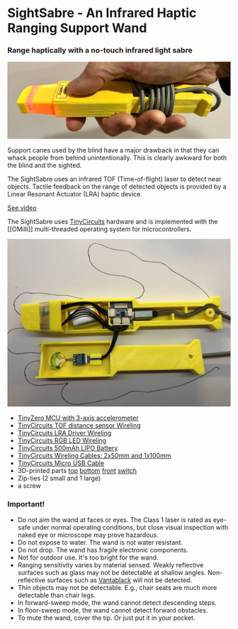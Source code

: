 # SightSabre - An Infrared Haptic Ranging Support Wand 
### Range haptically with a no-touch infrared light sabre
<a href="https://raw.githubusercontent.com/oyamist/om-ranger/master/assets/sight-saber.jpg"><img src="https://raw.githubusercontent.com/oyamist/om-ranger/master/assets/sight-saber.jpg" width=800px/></a>

Support canes used by the blind have a major drawback in that
they can whack people from behind unintentionally.  This is clearly
awkward for both the blind and the sighted.

The SightSabre uses an infrared TOF (Time-of-flight) laser 
to detect near objects.
Tactile feedback on the range of detected objects is provided by
a Linear Resonant Actuator (LRA) haptic device.

[See video](https://youtu.be/uYHzJQGOatI)

The SightSabre uses [TinyCircuits](https://tinycircuits.com) hardware
and is implemented with the [[OMilli]] multi-threaded operating system
for microcontrollers.

<a href="https://raw.githubusercontent.com/oyamist/om-ranger/master/assets/sight-saber-parts.jpg"><img src="https://raw.githubusercontent.com/oyamist/om-ranger/master/assets/sight-saber-parts.jpg" width=800px/></a>

* [TinyZero MCU with 3-axis accelerometer](https://tinycircuits.com/products/tinyzero-processor)
* [TinyCircuits TOF distance sensor Wireling](https://tinycircuits.com/products/tof-distance-sensor-wireling-vl53l0x)
* [TinyCircuits LRA Driver Wireling](https://tinycircuits.com/products/lra-wireling-drv2605)
* [TinyCircuits RGB LED Wireling](https://tinycircuits.com/products/serial-rgb-led-wireling)
* [TinyCircuits 500mAh LIPO Battery](https://tinycircuits.com/products/lithium-ion-polymer-battery-3-7v-500mah)
* [TinyCircuits Wireling Cables: 2x50mm and 1x100mm](https://tinycircuits.com/products/5-pin-extension-cable)
* [TinyCircuits Micro USB Cable](https://tinycircuits.com/products/micro-usb-cable-3-feet)
* 3D-printed parts [top](https://github.com/oyamist/om-ranger/blob/master/3dp/cubify/case-top.stl) [bottom](https://github.com/oyamist/om-ranger/blob/master/3dp/cubify/case-bot.stl) [front](https://github.com/oyamist/om-ranger/blob/master/3dp/cubify/case-front.stl) [switch](https://github.com/oyamist/om-ranger/blob/master/3dp/cubify/switch.stl)
* Zip-ties (2 small and 1 large)
* a screw

### Important!

* Do not aim the wand at faces or eyes. The Class 1 laser is rated as eye-safe 
  under normal operating conditions, but close visual inspection with naked eye
  or microscope may prove hazardous.
* Do not expose to water. The wand is not water resistant.
* Do not drop. The wand has fragile electronic components.
* Not for outdoor use. It's too bright for the wand.
* Ranging sensitivity varies by material sensed. Weakly reflective surfaces
  such as glass may not be detectable at shallow angles.
  Non-reflective surfaces such as 
  [Vantablack](https://en.wikipedia.org/wiki/Vantablack) will not be 
  detected.
* Thin objects may not be detectable. E.g., chair seats are 
  much more detectable than chair legs. 
* In forward-sweep mode, the wand cannot detect descending steps.
* In floor-sweep mode, the wand cannot detect forward obstacles.
* To mute the wand, cover the tip. Or just put it in your pocket.
